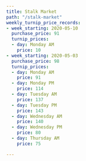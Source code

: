 ```yaml
---
title: Stalk Market
path: "/stalk-market"
weekly_turnip_price_records:
- week_starting: 2020-05-10
  purchase_price: 91
  turnip_prices:
  - day: Monday AM
    price: 10
- week_starting: 2020-05-03
  purchase_price: 98
  turnip_prices:
  - day: Monday AM
    price: 91
  - day: Monday PM
    price: 114
  - day: Tuesday AM
    price: 137
  - day: Tuesday PM
    price: 143
  - day: Wednesday AM
    price: 140
  - day: Wednesday PM
    price: 80
  - day: Thursday AM
    price: 75

---
```

